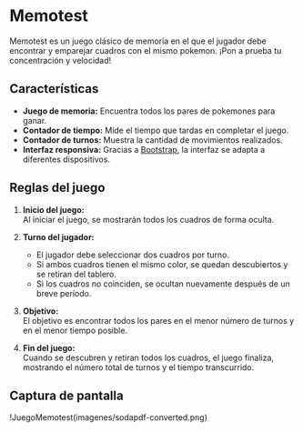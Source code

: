 # Memotest

Memotest es un juego clásico de memoria en el que el jugador debe encontrar y emparejar cuadros con el mismo pokemon. ¡Pon a prueba tu concentración y velocidad!

## Características

- **Juego de memoria:** Encuentra todos los pares de pokemones para ganar.
- **Contador de tiempo:** Mide el tiempo que tardas en completar el juego.
- **Contador de turnos:** Muestra la cantidad de movimientos realizados.
- **Interfaz responsiva:** Gracias a [Bootstrap](https://getbootstrap.com/), la interfaz se adapta a diferentes dispositivos.

## Reglas del juego

1. **Inicio del juego:**  
   Al iniciar el juego, se mostrarán todos los cuadros de forma oculta.
   
2. **Turno del jugador:**  
   - El jugador debe seleccionar dos cuadros por turno.
   - Si ambos cuadros tienen el mismo color, se quedan descubiertos y se retiran del tablero.
   - Si los cuadros no coinciden, se ocultan nuevamente después de un breve período.
   
3. **Objetivo:**  
   El objetivo es encontrar todos los pares en el menor número de turnos y en el menor tiempo posible.
   
4. **Fin del juego:**  
   Cuando se descubren y retiran todos los cuadros, el juego finaliza, mostrando el número total de turnos y el tiempo transcurrido.

## Captura de pantalla
!JuegoMemotest(imagenes/sodapdf-converted.png)